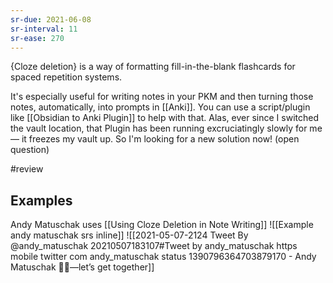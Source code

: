 ```yaml
---
sr-due: 2021-06-08
sr-interval: 11
sr-ease: 270
---
```


{Cloze deletion} is a way of formatting fill-in-the-blank flashcards for spaced repetition systems.
<!--ID: 1618866359184-->

It's especially useful for writing notes in your PKM and then turning those notes, automatically, into prompts in [[Anki]]. You can use a script/plugin like [[Obsidian to Anki Plugin]] to help with that. Alas, ever since I switched the vault location, that Plugin has been running excruciatingly slowly for me — it freezes my vault up. So I'm looking for a new solution now! (open question)


#review

## Examples
Andy Matuschak uses [[Using Cloze Deletion in Note Writing]]
![[Example andy matuschak srs inline]]
![[2021-05-07-2124 Tweet By @andy_matuschak 20210507183107#Tweet by andy_matuschak https mobile twitter com andy_matuschak status 1390796364703879170 - Andy Matuschak 💉💉—let’s get together]]